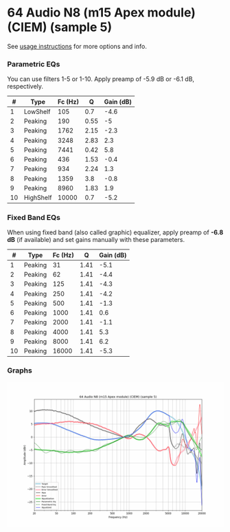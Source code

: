 # 64 Audio N8 (m15 Apex module) (CIEM) (sample 5)
See [usage instructions](https://github.com/jaakkopasanen/AutoEq#usage) for more options and info.

### Parametric EQs
You can use filters 1-5 or 1-10. Apply preamp of -5.9 dB or -6.1 dB, respectively.

|   # | Type      |   Fc (Hz) |    Q |   Gain (dB) |
|-----|-----------|-----------|------|-------------|
|   1 | LowShelf  |       105 | 0.7  |        -4.6 |
|   2 | Peaking   |       190 | 0.55 |        -5   |
|   3 | Peaking   |      1762 | 2.15 |        -2.3 |
|   4 | Peaking   |      3248 | 2.83 |         2.3 |
|   5 | Peaking   |      7441 | 0.42 |         5.8 |
|   6 | Peaking   |       436 | 1.53 |        -0.4 |
|   7 | Peaking   |       934 | 2.24 |         1.3 |
|   8 | Peaking   |      1359 | 3.8  |        -0.8 |
|   9 | Peaking   |      8960 | 1.83 |         1.9 |
|  10 | HighShelf |     10000 | 0.7  |        -5.2 |

### Fixed Band EQs
When using fixed band (also called graphic) equalizer, apply preamp of **-6.8 dB** (if available) and set gains manually with these parameters.

|   # | Type    |   Fc (Hz) |    Q |   Gain (dB) |
|-----|---------|-----------|------|-------------|
|   1 | Peaking |        31 | 1.41 |        -5.1 |
|   2 | Peaking |        62 | 1.41 |        -4.4 |
|   3 | Peaking |       125 | 1.41 |        -4.3 |
|   4 | Peaking |       250 | 1.41 |        -4.2 |
|   5 | Peaking |       500 | 1.41 |        -1.3 |
|   6 | Peaking |      1000 | 1.41 |         0.6 |
|   7 | Peaking |      2000 | 1.41 |        -1.1 |
|   8 | Peaking |      4000 | 1.41 |         5.3 |
|   9 | Peaking |      8000 | 1.41 |         6.2 |
|  10 | Peaking |     16000 | 1.41 |        -5.3 |

### Graphs
![](./64%20Audio%20N8%20(m15%20Apex%20module)%20(CIEM)%20(sample%205).png)
